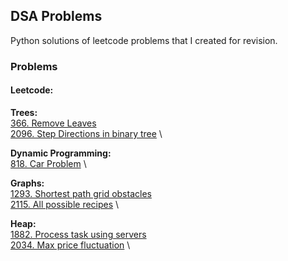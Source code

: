 ## DSA Problems

Python solutions of leetcode problems that I created for revision.

### Problems

#### Leetcode:

**Trees:** \
[366. Remove Leaves](./leetcode/trees/366-remove-leaves.html) \
[2096. Step Directions in binary tree](./leetcode/trees/2096-step-directions-from-bin-tree-node-to-another.html) \


**Dynamic Programming:** \
[818. Car Problem](./leetcode/dynamic_programming/818-car-problem.html) \


**Graphs:** \
[1293. Shortest path grid obstacles](./leetcode/graphs/1293-shortest-path-grid-obstacles.html) \
[2115. All possible recipes](./leetcode/graphs/2115-all-possible-recipes.html) \


**Heap:** \
[1882. Process task using servers](./leetcode/heap/1882-process-task-using-servers.html) \
[2034. Max price fluctuation](./leetcode/heap/2034-max-price-fluctuation.html) \
